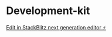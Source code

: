 # Development-kit

[Edit in StackBlitz next generation editor ⚡️](https://stackblitz.com/~/github.com/skishanv/Development-kit)